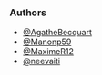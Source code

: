 ### Authors
- [@AgatheBecquart](https://github.com/AgatheBecquart)
- [@Manonp59](https://github.com/Manonp59)
- [@MaximeR12](https://github.com/MaximeR12)
- [@neevaiti](https://github.com/neevaiti)
